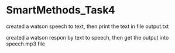 # SmartMethods_Task4

created a watson speech to text, then print the text in file output.txt

created a watson respon by text to speech, then get the output into speech.mp3 file
